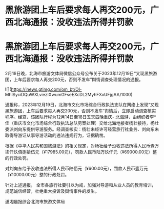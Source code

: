 # 黑旅游团上车后要求每人再交200元，广西北海通报：没收违法所得并罚款

# 黑旅游团上车后要求每人再交200元，广西北海通报：没收违法所得并罚款

2月19日晚，北海市旅游文体局微信公众号公布关于2023年12月19日“又现黑旅游团，上车后要求每人再交200元，否则不发车”舆情调查处理情况的通报。

![](https://inews.gtimg.com/om_bt/OI-
MhlSyciDQuWXLviezIXwumGFseEXcDL2MyhFXxUFjgAA/1000)

通报称，2023年12月19日，北海市文化市场综合行政执法支队在网络上发现“又现黑旅游团，上车后要求每人再交200元，否则不发车”舆情后，立即启动调查核实程序。经查，该团队行程为12月14日至18日五天四晚重庆-
北海游，由组织者李*佳（重庆市文化市场综合行政执法总队另案处理）交给北海地接者杨壮接待，杨壮委派刘向东提供导游服务。经调查核实：杨壮未经许可经营旅行社业务、刘向东未取得导游证从事导游活动的违法违规行为，证据确凿。

根据《中华人民共和国旅游法》的相关规定，对杨壮给予没收违法所得人民币壹万柒仟玖佰捌拾伍元（¥17985.00元），罚款人民币陆万玖仟元（¥69000.00元）整的行政处罚。

对刘向东给予没收违法所得人民币陆佰元（¥600.00元），罚款人民币壹万元（¥10000.00元）整的行政处罚。

针对上述通报， 全市各旅行社要引以为戒，加强对导游和从业人员的教育培训，规范诚信经营，杜绝重大投诉及舆情事件的发生。

潇湘晨报综合北海市旅游文体局

